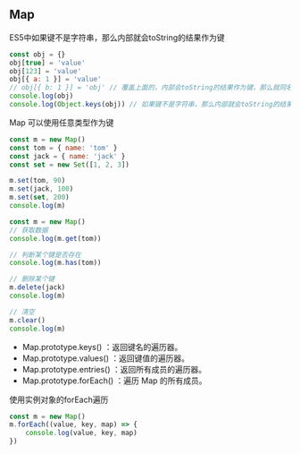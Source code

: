 ## Map
ES5中如果键不是字符串，那么内部就会toString的结果作为键
```javascript
const obj = {}
obj[true] = 'value'
obj[123] = 'value'
obj[{ a: 1 }] = 'value'
// obj[{ b: 1 }] = 'obj' // 覆盖上面的，内部会toString的结果作为键，那么就同名了所以就会被覆盖
console.log(obj)
console.log(Object.keys(obj)) // 如果键不是字符串，那么内部就会toString的结果作为键
```

Map 可以使用任意类型作为键
```javascript
const m = new Map()
const tom = { name: 'tom' }
const jack = { name: 'jack' }
const set = new Set([1, 2, 3])

m.set(tom, 90)
m.set(jack, 100)
m.set(set, 200)
console.log(m)
```

```javascript
const m = new Map()
// 获取数据
console.log(m.get(tom))

// 判断某个键是否存在
console.log(m.has(tom))

// 删除某个键
m.delete(jack)
console.log(m)

// 清空
m.clear()
console.log(m)
```

* Map.prototype.keys() ：返回键名的遍历器。
* Map.prototype.values() ：返回键值的遍历器。
* Map.prototype.entries() ：返回所有成员的遍历器。
* Map.prototype.forEach() ：遍历 Map 的所有成员。

使用实例对象的forEach遍历
```javascript
const m = new Map()
m.forEach((value, key, map) => {
    console.log(value, key, map)
})
```